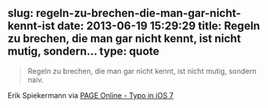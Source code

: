 slug: regeln-zu-brechen-die-man-gar-nicht-kennt-ist
date: 2013-06-19 15:29:29
title: Regeln zu brechen, die man gar nicht kennt, ist nicht mutig, sondern...
type: quote
---

> Regeln zu brechen, die man gar nicht kennt, ist nicht mutig, sondern naiv.

Erik Spiekermann via [PAGE Online - Typo in iOS 7](http://www.page-online.de/emag/typo/artikel/typo-in-ios-7)
